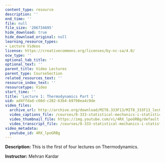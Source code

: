 ```yaml
---
content_type: resource
description: ''
end_time: ''
file: null
file_size: '206734695'
hide_download: true
hide_download_original: null
learning_resource_types:
- Lecture Videos
license: https://creativecommons.org/licenses/by-nc-sa/4.0/
ocw_type: ''
optional_tab_title: ''
optional_text: ''
parent_title: Video Lectures
parent_type: CourseSection
related_resources_text: ''
resource_index_text: ''
resourcetype: Video
start_time: ''
title: 'Lecture 1: Thermodynamics Part 1'
uid: ad4ffdad-c60d-c282-63b4-b9798ea4c9de
video_files:
  archive_url: http://archive.org/download/MIT8.333F13/MIT8_333F13_lec01_300k.mp4
  video_captions_file: /courses/8-333-statistical-mechanics-i-statistical-mechanics-of-particles-fall-2013/720ff815e09b547299dac2a3810720a2_4RX_lpoGRBg.vtt
  video_thumbnail_file: https://img.youtube.com/vi/4RX_lpoGRBg/default.jpg
  video_transcript_file: /courses/8-333-statistical-mechanics-i-statistical-mechanics-of-particles-fall-2013/ec0fde883ae677301a2453718d569c3d_4RX_lpoGRBg.pdf
video_metadata:
  youtube_id: 4RX_lpoGRBg
---
```


**Description:** This is the first of four lectures on Thermodynamics.

**Instructor:** Mehran Kardar

